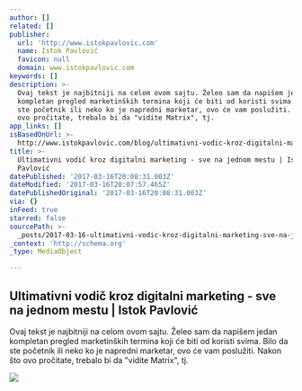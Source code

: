 ```yaml
---
author: []
related: []
publisher:
  url: 'http://www.istokpavlovic.com'
  name: Istok Pavlović
  favicon: null
  domain: www.istokpavlovic.com
keywords: []
description: >-
  Ovaj tekst je najbitniji na celom ovom sajtu. Želeo sam da napišem jedan
  kompletan pregled marketinških termina koji će biti od koristi svima. Bilo da
  ste početnik ili neko ko je napredni marketar, ovo će vam poslužiti. Nakon što
  ovo pročitate, trebalo bi da "vidite Matrix", tj.
app_links: []
isBasedOnUrl: >-
  http://www.istokpavlovic.com/blog/ultimativni-vodic-kroz-digitalni-marketing-sve-na-jednom-mestu/
title: >-
  Ultimativni vodič kroz digitalni marketing - sve na jednom mestu | Istok
  Pavlović
datePublished: '2017-03-16T20:08:31.003Z'
dateModified: '2017-03-16T20:07:57.465Z'
datePublishedOriginal: '2017-03-16T20:08:31.003Z'
via: {}
inFeed: true
starred: false
sourcePath: >-
  _posts/2017-03-16-ultimativni-vodic-kroz-digitalni-marketing-sve-na-jednom-m.md
_context: 'http://schema.org'
_type: MediaObject

---
```

<article style=""><h1>Ultimativni vodič kroz digitalni marketing - sve na jednom mestu | Istok Pavlović</h1><p>Ovaj tekst je najbitniji na celom ovom sajtu. Želeo sam da napišem jedan kompletan pregled marketinških termina koji će biti od koristi svima. Bilo da ste početnik ili neko ko je napredni marketar, ovo će vam poslužiti. Nakon što ovo pročitate, trebalo bi da "vidite Matrix", tj.</p><img src="http://www.istokpavlovic.com/blog/wp-content/uploads/2017/02/wolf.jpg" /></article>